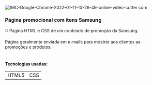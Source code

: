 ![IMC-Google-Chrome-2022-01-11-10-28-49-_online-video-cutter com_](https://user-images.githubusercontent.com/78287356/148952586-79e9da34-c042-4f7b-8397-693bf6fde09b.gif)

### Página promocional com itens Samsung

◻️ Página HTML e CSS de um conteúdo de promoção da Samsung.

Página geralmente enviada em e-mails para mostrar aos clientes as promoções e produtos.

#
**Tecnologias usadas:**
<table>
  <tr>
    <td>HTML5</td>
    <td>CSS</td>
  </tr>
</table>
